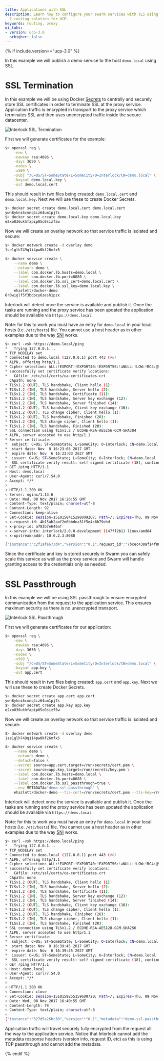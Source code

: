 ```yaml
---
title: Applications with SSL
description: Learn how to configure your swarm services with TLS using the layer
  7 routing solution for UCP.
keywords: routing, proxy
ui_tabs:
- version: ucp-3.0
  orhigher: false
---
```


{% if include.version=="ucp-3.0" %}

In this example we will publish a demo service to the host `demo.local` using SSL.

# SSL Termination
In this example we will be using Docker [Secrets](https://docs.docker.com/engine/swarm/secrets/)
to centrally and securely store SSL certificates in order to terminate SSL at the proxy service.
Application traffic is encrypted in transport to the proxy service which terminates SSL and then
uses unencrypted traffic inside the secure datacenter.

![Interlock SSL Termination](interlock_ssl_termination.png)

First we will generate certificates for the example:

```bash
$> openssl req \
    -new \
    -newkey rsa:4096 \
    -days 3650 \
    -nodes \
    -x509 \
    -subj "/C=US/ST=SomeState/L=SomeCity/O=Interlock/CN=demo.local" \
    -keyout demo.local.key \
    -out demo.local.cert
```

This should result in two files being created: `demo.local.cert` and `demo.local.key`.  Next we
will use these to create Docker Secrets.

```bash
$> docker secret create demo.local.cert demo.local.cert
ywn8ykni6cmnq4iz64um1pj7s
$> docker secret create demo.local.key demo.local.key
e2xo036ukhfapip05c0sizf5w
```

Now we will create an overlay network so that service traffic is isolated and secure:

```bash
$> docker network create -d overlay demo
1se1glh749q1i4pw0kf26mfx5
```

```bash
$> docker service create \
    --name demo \
    --network demo \
    --label com.docker.lb.hosts=demo.local \
    --label com.docker.lb.port=8080 \
    --label com.docker.lb.ssl_cert=demo.local.cert \
    --label com.docker.lb.ssl_key=demo.local.key \
    ehazlett/docker-demo
6r0wiglf5f3bdpcy6zesh1pzx
```

Interlock will detect once the service is available and publish it.  Once the tasks are running
and the proxy service has been updated the application should be available via `https://demo.local`.

Note: for this to work you must have an entry for `demo.local` in your local hosts (i.e. `/etc/hosts`) file.
You cannot use a host header as in other examples due to the way [SNI](https://tools.ietf.org/html/rfc3546#page-8) works.

```bash
$> curl -vsk https://demo.local/ping
*   Trying 127.0.0.1...
* TCP_NODELAY set
* Connected to demo.local (127.0.0.1) port 443 (#0)
* ALPN, offering http/1.1
* Cipher selection: ALL:!EXPORT:!EXPORT40:!EXPORT56:!aNULL:!LOW:!RC4:@STRENGTH
* successfully set certificate verify locations:
*   CAfile: /etc/ssl/certs/ca-certificates.crt
  CApath: none
* TLSv1.2 (OUT), TLS handshake, Client hello (1):
* TLSv1.2 (IN), TLS handshake, Server hello (2):
* TLSv1.2 (IN), TLS handshake, Certificate (11):
* TLSv1.2 (IN), TLS handshake, Server key exchange (12):
* TLSv1.2 (IN), TLS handshake, Server finished (14):
* TLSv1.2 (OUT), TLS handshake, Client key exchange (16):
* TLSv1.2 (OUT), TLS change cipher, Client hello (1):
* TLSv1.2 (OUT), TLS handshake, Finished (20):
* TLSv1.2 (IN), TLS change cipher, Client hello (1):
* TLSv1.2 (IN), TLS handshake, Finished (20):
* SSL connection using TLSv1.2 / ECDHE-RSA-AES256-GCM-SHA384
* ALPN, server accepted to use http/1.1
* Server certificate:
*  subject: C=US; ST=SomeState; L=SomeCity; O=Interlock; CN=demo.local
*  start date: Nov  8 16:23:03 2017 GMT
*  expire date: Nov  6 16:23:03 2027 GMT
*  issuer: C=US; ST=SomeState; L=SomeCity; O=Interlock; CN=demo.local
*  SSL certificate verify result: self signed certificate (18), continuing anyway.
> GET /ping HTTP/1.1
> Host: demo.local
> User-Agent: curl/7.54.0
> Accept: */*
>
< HTTP/1.1 200 OK
< Server: nginx/1.13.6
< Date: Wed, 08 Nov 2017 16:26:55 GMT
< Content-Type: text/plain; charset=utf-8
< Content-Length: 92
< Connection: keep-alive
< Set-Cookie: session=1510158415298009207; Path=/; Expires=Thu, 09 Nov 2017 16:26:55 GMT; Max-Age=86400
< x-request-id: 4b15ab2aaf2e0bbdea31f5e4c6b79ebd
< x-proxy-id: a783b7e646af
< x-server-info: interlock/2.0.0-development (147ff2b1) linux/amd64
< x-upstream-addr: 10.0.2.3:8080

{"instance":"c2f1afe673d4","version":"0.1",request_id":"7bcec438af14f8875ffc3deab9215bc5"}
```

Since the certificate and key is stored securely in Swarm you can safely scale this service as well as the proxy
service and Swarm will handle granting access to the credentials only as needed.

# SSL Passthrough
In this example we will be using SSL passthrough to ensure encrypted communication from the request to the application
service.  This ensures maximum security as there is no unencrypted transport.

![Interlock SSL Passthrough](interlock_ssl_passthrough.png)

First we will generate certificates for our application:

```bash
$> openssl req \
    -new \
    -newkey rsa:4096 \
    -days 3650 \
    -nodes \
    -x509 \
    -subj "/C=US/ST=SomeState/L=SomeCity/O=Interlock/CN=demo.local" \
    -keyout app.key \
    -out app.cert
```

This should result in two files being created: `app.cert` and `app.key`.  Next we
will use these to create Docker Secrets.

```bash
$> docker secret create app.cert app.cert
ywn8ykni6cmnq4iz64um1pj7s
$> docker secret create app.key app.key
e2xo036ukhfapip05c0sizf5w
```

Now we will create an overlay network so that service traffic is isolated and secure:

```bash
$> docker network create -d overlay demo
1se1glh749q1i4pw0kf26mfx5
```

```bash
$> docker service create \
    --name demo \
    --network demo \
    --detach=false \
    --secret source=app.cert,target=/run/secrets/cert.pem \
    --secret source=app.key,target=/run/secrets/key.pem \
    --label com.docker.lb.hosts=demo.local \
    --label com.docker.lb.port=8080 \
    --label com.docker.lb.ssl_passthrough=true \
    --env METADATA="demo-ssl-passthrough" \
    ehazlett/docker-demo --tls-cert=/run/secrets/cert.pem --tls-key=/run/secrets/key.pem
```

Interlock will detect once the service is available and publish it.  Once the tasks are running
and the proxy service has been updated the application should be available via `https://demo.local`.

Note: for this to work you must have an entry for `demo.local` in your local hosts (i.e. `/etc/hosts`) file.
You cannot use a host header as in other examples due to the way [SNI](https://tools.ietf.org/html/rfc3546#page-8) works.

```bash
$> curl -vsk https://demo.local/ping
*   Trying 127.0.0.1...
* TCP_NODELAY set
* Connected to demo.local (127.0.0.1) port 443 (#0)
* ALPN, offering http/1.1
* Cipher selection: ALL:!EXPORT:!EXPORT40:!EXPORT56:!aNULL:!LOW:!RC4:@STRENGTH
* successfully set certificate verify locations:
*   CAfile: /etc/ssl/certs/ca-certificates.crt
  CApath: none
* TLSv1.2 (OUT), TLS handshake, Client hello (1):
* TLSv1.2 (IN), TLS handshake, Server hello (2):
* TLSv1.2 (IN), TLS handshake, Certificate (11):
* TLSv1.2 (IN), TLS handshake, Server key exchange (12):
* TLSv1.2 (IN), TLS handshake, Server finished (14):
* TLSv1.2 (OUT), TLS handshake, Client key exchange (16):
* TLSv1.2 (OUT), TLS change cipher, Client hello (1):
* TLSv1.2 (OUT), TLS handshake, Finished (20):
* TLSv1.2 (IN), TLS change cipher, Client hello (1):
* TLSv1.2 (IN), TLS handshake, Finished (20):
* SSL connection using TLSv1.2 / ECDHE-RSA-AES128-GCM-SHA256
* ALPN, server accepted to use http/1.1
* Server certificate:
*  subject: C=US; ST=SomeState; L=SomeCity; O=Interlock; CN=demo.local
*  start date: Nov  8 16:39:45 2017 GMT
*  expire date: Nov  6 16:39:45 2027 GMT
*  issuer: C=US; ST=SomeState; L=SomeCity; O=Interlock; CN=demo.local
*  SSL certificate verify result: self signed certificate (18), continuing anyway.
> GET /ping HTTP/1.1
> Host: demo.local
> User-Agent: curl/7.54.0
> Accept: */*
>
< HTTP/1.1 200 OK
< Connection: close
< Set-Cookie: session=1510159255159600720; Path=/; Expires=Thu, 09 Nov 2017 16:40:55 GMT; Max-Age=86400
< Date: Wed, 08 Nov 2017 16:40:55 GMT
< Content-Length: 78
< Content-Type: text/plain; charset=utf-8
<
{"instance":"327d5a26bc30","version":"0.1","metadata":"demo-ssl-passthrough"}
```

Application traffic will travel securely fully encrypted from the request all the way to the application service.
Notice that Interlock cannot add the metadata response headers (version info, request ID, etc) as this is using
TCP passthrough and cannot add the metadata.

{% endif %}
